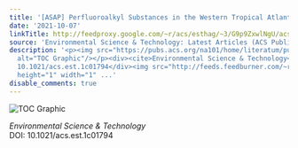 ```yaml
---
title: '[ASAP] Perfluoroalkyl Substances in the Western Tropical Atlantic Ocean'
date: '2021-10-07'
linkTitle: http://feedproxy.google.com/~r/acs/esthag/~3/G9p9ZxwlNgU/acs.est.1c01794
source: 'Environmental Science & Technology: Latest Articles (ACS Publications)'
description: '<p><img src="https://pubs.acs.org/na101/home/literatum/publisher/achs/journals/content/esthag/0/esthag.ahead-of-print/acs.est.1c01794/20211007/images/medium/es1c01794_0005.gif"
  alt="TOC Graphic"/></p><div><cite>Environmental Science & Technology</cite></div><div>DOI:
  10.1021/acs.est.1c01794</div><img src="http://feeds.feedburner.com/~r/acs/esthag/~4/G9p9ZxwlNgU"
  height="1" width="1" ...'
disable_comments: true
---
```

<p><img src="https://pubs.acs.org/na101/home/literatum/publisher/achs/journals/content/esthag/0/esthag.ahead-of-print/acs.est.1c01794/20211007/images/medium/es1c01794_0005.gif" alt="TOC Graphic"/></p><div><cite>Environmental Science & Technology</cite></div><div>DOI: 10.1021/acs.est.1c01794</div><img src="http://feeds.feedburner.com/~r/acs/esthag/~4/G9p9ZxwlNgU" height="1" width="1" ...